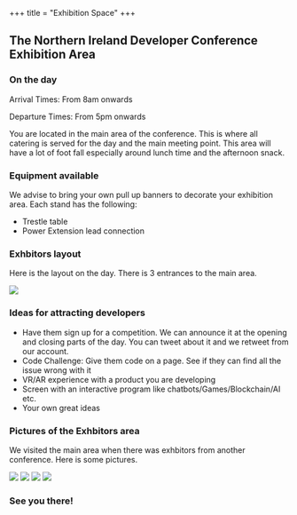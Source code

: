 +++
title = "Exhibition Space"
+++

<section class="row">
    <div class="main-container">
        <a id="top"></a>
        <main class="container generic">
            <div class="col-md-12 main">
                <h1>The Northern Ireland Developer Conference Exhibition Area</h1>
                <h3>On the day</h3>
                <p>Arrival Times: From 8am onwards</p>
                <p>Departure Times: From 5pm onwards</p>
                <p>
                 You are located in the main area of the conference. This is where all catering is served for the day and the main meeting point. This area will have a lot of foot fall especially around lunch time and the afternoon snack.
                </p>
                <h3>Equipment available</h3>
                <p>
                  We advise to bring your own pull up banners to decorate your exhibition area.
                  Each stand has the following:
                  <ul>
                    <li>Trestle table</li>
                    <li>Power Extension lead connection</li>
                  </ul>
                </p>
                <h3>Exhbitors layout</h3>
                <p>
                  Here is the layout on the day. There is 3 entrances to the main area.
                </p>
                <img src="img/exhibtions/exhibtionsarea.png"/>
                <h3>Ideas for attracting developers</h3>
                <p>
                   <ul>
                     <li>Have them sign up for a competition. We can announce it at the opening and closing parts of the day. You can tweet about it and we retweet from our account.</li>
                     <li>Code Challenge: Give them code on a page. See if they can find all the issue wrong with it</li>
                     <li>VR/AR experience with a product you are developing</li>
                     <li>Screen with an interactive program like chatbots/Games/Blockchain/AI etc. </li>
                     <li>Your own great ideas</li>
                   </ul>
                </p>
                <h3>Pictures of the Exhbitors area</h3>
                <p>
                  We visited the main area when there was exhbitors from another conference. Here is some pictures.
                <p>
                <img src="img/exhibtions/"/>
                <img src="img/exhibtions/"/>
                <img src="img/exhibtions/"/>
                <img src="img/exhibtions/"/>
                <h3>See you there!</h3>
            </div>
        </main>
    </div>
</section>

